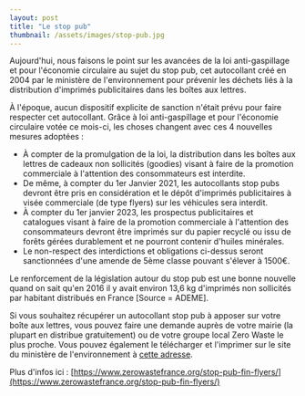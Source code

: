 ```yaml
---
layout: post
title: "Le stop pub"
thumbnail: /assets/images/stop-pub.jpg
---
```

Aujourd'hui, nous faisons le point sur les avancées de la loi anti-gaspillage et pour l'économie circulaire au sujet du stop pub, cet autocollant créé en 2004 par le ministère de l'environnement pour prévenir les déchets liés à la distribution d'imprimés publicitaires dans les boîtes aux lettres.

<!--more-->

À l'époque, aucun dispositif explicite de sanction n'était prévu pour faire respecter cet autocollant. Grâce à loi anti-gaspillage et pour l'économie circulaire votée ce mois-ci, les choses changent avec ces 4 nouvelles mesures adoptées :

- À compter de la promulgation de la loi, la distribution dans les boîtes aux lettres de cadeaux non sollicités (goodies) visant à faire de la promotion commerciale à l'attention des consommateurs est interdite.
- De même, à compter du 1er Janvier 2021, les autocollants stop pubs devront être pris en considération et le dépôt d'imprimés publicitaires à visée commerciale (de type flyers) sur les véhicules sera interdit.
- À compter du 1er janvier 2023, les prospectus publicitaires et catalogues visant à faire de la promotion commerciale à l'attention des consommateurs devront être imprimés sur du papier recyclé ou issu de forêts gérées durablement et ne pourront contenir d'huiles minérales.
- Le non-respect des interdictions et obligations ci-dessus seront sanctionnées d'une amende de 5ème classe pouvant s'élever à 1500€.

Le renforcement de la législation autour du stop pub est une bonne nouvelle quand on sait qu'en 2016 il y avait environ 13,6 kg d'imprimés non sollicités par habitant distribués en France [Source = ADEME].

Si vous souhaitez récupérer un autocollant stop pub à apposer sur votre boîte aux lettres, vous pouvez faire une demande auprès de votre mairie (la plupart en distribue gratuitement) ou de votre groupe local Zero Waste le plus proche. Vous pouvez également le télécharger et l'imprimer sur le site du ministère de l'environnement à [cette adresse](https://www.ecologique-solidaire.gouv.fr/stop-pub).

Plus d'infos ici : [https://www.zerowastefrance.org/stop-pub-fin-flyers/](https://www.zerowastefrance.org/stop-pub-fin-flyers/)
